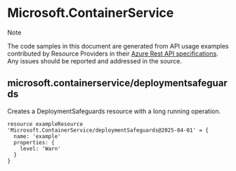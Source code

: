 # Microsoft.ContainerService
  
> [!NOTE]
> The code samples in this document are generated from API usage examples contributed by Resource Providers in their [Azure Rest API specifications](https://github.com/Azure/azure-rest-api-specs). Any issues should be reported and addressed in the source.


## microsoft.containerservice/deploymentsafeguards

Creates a DeploymentSafeguards resource with a long running operation.
```bicep
resource exampleResource 'Microsoft.ContainerService/deploymentSafeguards@2025-04-01' = {
  name: 'example'
  properties: {
    level: 'Warn'
  }
}
```

